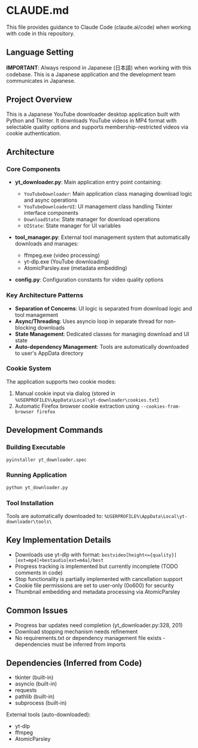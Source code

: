 # CLAUDE.md

This file provides guidance to Claude Code (claude.ai/code) when working with code in this repository.

## Language Setting

**IMPORTANT**: Always respond in Japanese (日本語) when working with this codebase. This is a Japanese application and the development team communicates in Japanese.

## Project Overview

This is a Japanese YouTube downloader desktop application built with Python and Tkinter. It downloads YouTube videos in MP4 format with selectable quality options and supports membership-restricted videos via cookie authentication.

## Architecture

### Core Components

- **yt_downloader.py**: Main application entry point containing:
  - `YouTubeDownloader`: Main application class managing download logic and async operations
  - `YouTubeDownloaderUI`: UI management class handling Tkinter interface components
  - `DownloadState`: State manager for download operations
  - `UIState`: State manager for UI variables

- **tool_manager.py**: External tool management system that automatically downloads and manages:
  - ffmpeg.exe (video processing)
  - yt-dlp.exe (YouTube downloading)
  - AtomicParsley.exe (metadata embedding)

- **config.py**: Configuration constants for video quality options

### Key Architecture Patterns

- **Separation of Concerns**: UI logic is separated from download logic and tool management
- **Async/Threading**: Uses asyncio loop in separate thread for non-blocking downloads
- **State Management**: Dedicated classes for managing download and UI state
- **Auto-dependency Management**: Tools are automatically downloaded to user's AppData directory

### Cookie System

The application supports two cookie modes:
1. Manual cookie input via dialog (stored in `%USERPROFILE%\AppData\Local\yt-downloader\cookies.txt`)
2. Automatic Firefox browser cookie extraction using `--cookies-from-browser firefox`

## Development Commands

### Building Executable
```bash
pyinstaller yt_downloader.spec
```

### Running Application
```bash
python yt_downloader.py
```

### Tool Installation
Tools are automatically downloaded to: `%USERPROFILE%\AppData\Local\yt-downloader\tools\`

## Key Implementation Details

- Downloads use yt-dlp with format: `bestvideo[height<={quality}][ext=mp4]+bestaudio[ext=m4a]/best`
- Progress tracking is implemented but currently incomplete (TODO comments in code)
- Stop functionality is partially implemented with cancellation support
- Cookie file permissions are set to user-only (0o600) for security
- Thumbnail embedding and metadata processing via AtomicParsley

## Common Issues

- Progress bar updates need completion (yt_downloader.py:328, 201)
- Download stopping mechanism needs refinement
- No requirements.txt or dependency management file exists - dependencies must be inferred from imports

## Dependencies (Inferred from Code)

- tkinter (built-in)
- asyncio (built-in) 
- requests
- pathlib (built-in)
- subprocess (built-in)

External tools (auto-downloaded):
- yt-dlp
- ffmpeg
- AtomicParsley